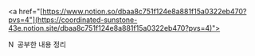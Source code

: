 <a href="[https://www.notion.so/dbaa8c751f124e8a881f15a0322eb470?pvs=4"](https://coordinated-sunstone-43e.notion.site/dbaa8c751f124e8a881f15a0322eb470?pvs=4)">
         
  <img src="https://www.notion.so/front-static/logo-ios.png" alt="Notion" style="width:1em;height:1em;">
  공부한 내용 정리
</a>
